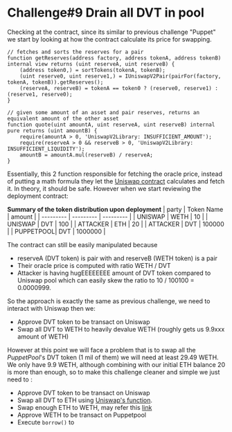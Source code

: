 # Challenge#9 Drain all DVT in pool

Checking at the contract, since its similar to previous challenge "Puppet" we start by looking at how the contract calculate its price for swapping.
```
// fetches and sorts the reserves for a pair
function getReserves(address factory, address tokenA, address tokenB) internal view returns (uint reserveA, uint reserveB) {
    (address token0,) = sortTokens(tokenA, tokenB);
    (uint reserve0, uint reserve1,) = IUniswapV2Pair(pairFor(factory, tokenA, tokenB)).getReserves();
    (reserveA, reserveB) = tokenA == token0 ? (reserve0, reserve1) : (reserve1, reserve0);
}

// given some amount of an asset and pair reserves, returns an equivalent amount of the other asset
function quote(uint amountA, uint reserveA, uint reserveB) internal pure returns (uint amountB) {
    require(amountA > 0, 'UniswapV2Library: INSUFFICIENT_AMOUNT');
    require(reserveA > 0 && reserveB > 0, 'UniswapV2Library: INSUFFICIENT_LIQUIDITY');
    amountB = amountA.mul(reserveB) / reserveA;
}
```
Essentially, this 2 function responsible for fetching the oracle price, instead of putting a math formula they let the [Uniswap contract](https://github.com/Uniswap/v2-periphery/blob/master/contracts/libraries/UniswapV2Library.sol) calculates and fetch it. In theory, it should be safe. However when we start reviewing the deployment contract:

**Summary of the token distribution upon deployment**
| party | Token Name | amount |
| --------- | --------- | --------- |
| UNISWAP | WETH | 10 |
| UNISWAP | DVT | 100 |
| ATTACKER | ETH | 20 |
| ATTACKER | DVT | 100000 |
| PUPPETPOOL| DVT | 1000000 |

The contract can still be easily manipulated because
- reserveA (DVT token) is pair with and reserveB (WETH token) is a pair
- Their oracle price is computed with ratio WETH / DVT 
- Attacker is having hugEEEEEEEE amount of DVT token compared to Uniswap pool which can easily skew the ratio to 10 / 100100 = 0.0000999.

So the approach is exactly the same as previous challenge, we need to interact with Uniswap then we:
- Approve DVT token to be transact on Uniswap
- Swap all DVT to WETH to heavily devalue WETH (roughly gets us 9.9xxx amount of WETH)
 
However at this point we will face a problem that is to swap all the _PuppetPool_'s DVT token (1 mil of them) we will need at least 29.49 WETH. We only have 9.9 WETH, although combining with our initial ETH balance 20 is more than enough, so to make this challenge cleaner and simple we just need to :
- Approve DVT token to be transact on Uniswap
- Swap all DVT to ETH using [Uniswap's function](https://docs.uniswap.org/protocol/V2/reference/smart-contracts/router-02#swapexacttokensforeth).
- Swap enough ETH to WETH, may refer this [link](https://ethereum.stackexchange.com/questions/101367/trying-to-swap-eth-for-weth-solidity-but-always-reverting)
- Approve WETH to be transact on Puppetpool
- Execute `borrow()` to
